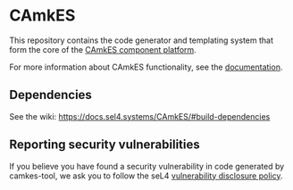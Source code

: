 <!--
     Copyright 2017, Data61, CSIRO (ABN 41 687 119 230)

     SPDX-License-Identifier: CC-BY-SA-4.0
-->

# CAmkES

This repository contains the code generator and templating system that form the
core of the [CAmkES component platform](https://docs.sel4.systems/CAmkES/).

For more information about CAmkES functionality, see the
[documentation](docs/index.md).

## Dependencies

See the wiki: https://docs.sel4.systems/CAmkES/#build-dependencies

## Reporting security vulnerabilities

If you believe you have found a security vulnerability in code generated by
camkes-tool, we ask you to follow the seL4 [vulnerability disclosure
policy][VDP].

[VDP]: https://github.com/seL4/seL4/blob/master/SECURITY.md
